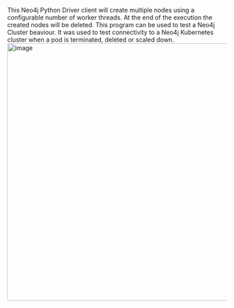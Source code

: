 This Neo4j Python Driver client will create multiple nodes using a configurable number of worker threads. At the end of the execution the created nodes will be deleted.
This program can be used to test a Neo4j Cluster beaviour. It was used to test connectivity to a Neo4j Kubernetes cluster when a pod is terminated, deleted or scaled down.
<img width="591" alt="image" src="https://github.com/mbabari/neo4j-py-multithreaded-writer/assets/21334212/027e144a-795b-4ec0-b250-a6b52e71ae41">
